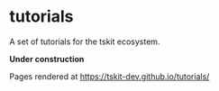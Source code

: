 # tutorials

A set of tutorials for the tskit ecosystem.

**Under construction**

Pages rendered at https://tskit-dev.github.io/tutorials/
